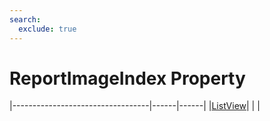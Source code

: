 ```yaml
---
search:
  exclude: true
---
```


<h1 class="heading"><span class="name">ReportImageIndex Property</span></h1>

|----------------------------------|------|------|
|[ListView](../objects/listview.md)|&nbsp;|&nbsp;|
